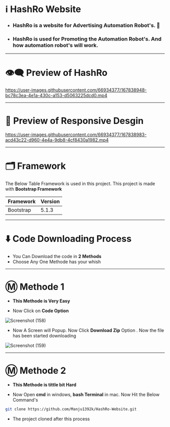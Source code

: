 # ℹ️ HashRo Website

* ### HashRo is a website for Advertising Automation Robot's. 🤖
* ### HashRo is used for Promoting the Automation Robot's. And how automation robot's will work. 

---

# 👁️‍🗨️ Preview of HashRo

https://user-images.githubusercontent.com/66934377/167838948-bc78c3ea-4e1a-430c-a153-d5063225dcd0.mp4

---

# 📱 Preview of Responsive Desgin

https://user-images.githubusercontent.com/66934377/167838983-acd43c22-d960-4e4a-9db8-4cf8430a1982.mp4

---

# 🗂️ Framework

The Below Table Framework is used in this project. This project is made with **Bootstrap Framework**

| Framework | Version |
| ------------- | ------------- |
| Bootstrap  | 5.1.3  |

---

# ⬇️ Code Downloading Process

* You Can Download the code in **2 Methods**
* Choose Any One Methode has your whish

---

# Ⓜ️ Methode 1

* **This Methode is Very Easy**

* Now Click on __Code Option__

![Screenshot (158)](https://user-images.githubusercontent.com/66934377/164152919-f2854829-535d-4227-9c2f-031f8051f6ac.png)

* Now A Screen will Popup. Now Click **Download Zip** Option . Now the file has been started downloading 

![Screenshot (159)](https://user-images.githubusercontent.com/66934377/164153128-b64e85a2-e40c-4457-9835-a749ac79acd6.png)

---

# Ⓜ️ Methode 2

* **This Methode is tittle bit Hard**

* Now Open **cmd** in windows, **bash Terminal** in mac. Now Hit the Below Command's

```bash
git clone https://github.com/Manju1392k/HashRo-Website.git
```

* The project cloned after this process


